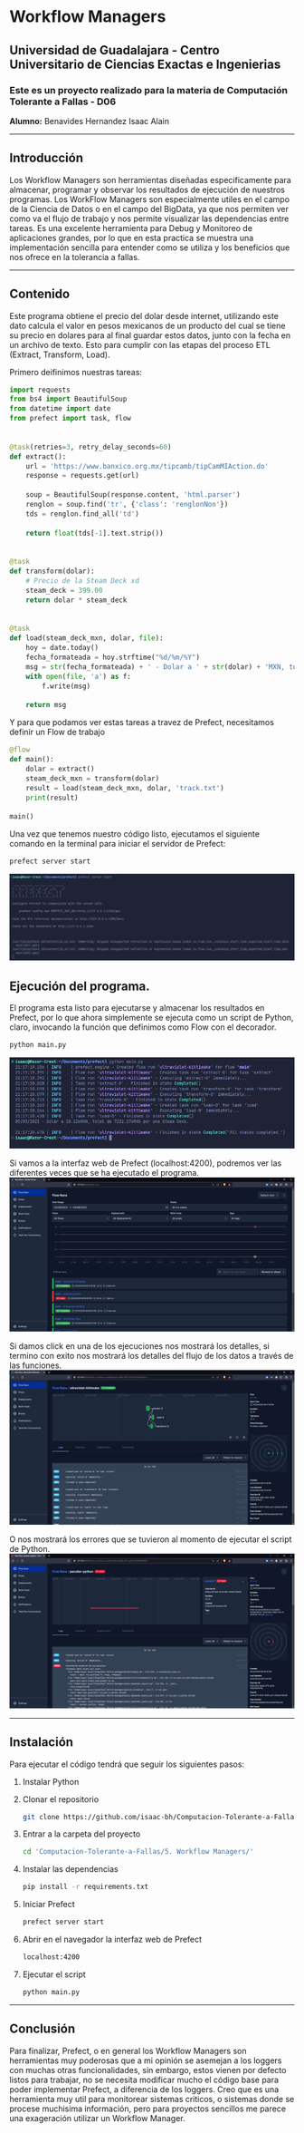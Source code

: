 # Workflow Managers
## **Universidad de Guadalajara** - Centro Universitario de Ciencias Exactas e Ingenierias

### Este es un proyecto realizado para la materia de Computación Tolerante a Fallas - D06

**Alumno:** Benavides Hernandez Isaac Alain

---
## Introducción
Los Workflow Managers son herramientas diseñadas especificamente para almacenar, programar y observar los resultados de ejecución de nuestros programas. Los WorkFlow Managers son especialmente utiles en el campo de la Ciencia de Datos o en el campo del BigData, ya que nos permiten ver como va el flujo de trabajo y nos permite visualizar las dependencias entre tareas. Es una excelente herramienta para Debug y Monitoreo de aplicaciones grandes, por lo que en esta practica se muestra una implementación sencilla para entender como se utiliza y los beneficios que nos ofrece en la tolerancia a fallas.

---
## Contenido

Este programa obtiene el precio del dolar desde internet, utilizando este dato calcula el valor en pesos mexicanos de un producto del cual se tiene su precio en dolares para al final guardar estos datos, junto con la fecha en un archivo de texto. Esto para cumplir con las etapas del proceso ETL (Extract, Transform, Load).

Primero deifinimos nuestras tareas:

~~~python
import requests
from bs4 import BeautifulSoup
from datetime import date
from prefect import task, flow


@task(retries=3, retry_delay_seconds=60)
def extract():
    url = 'https://www.banxico.org.mx/tipcamb/tipCamMIAction.do'
    response = requests.get(url)

    soup = BeautifulSoup(response.content, 'html.parser')
    renglon = soup.find('tr', {'class': 'renglonNon'})
    tds = renglon.find_all('td')

    return float(tds[-1].text.strip())


@task
def transform(dolar):
    # Precio de la Steam Deck xd
    steam_deck = 399.00
    return dolar * steam_deck


@task
def load(steam_deck_mxn, dolar, file):
    hoy = date.today()
    fecha_formateada = hoy.strftime("%d/%m/%Y")
    msg = str(fecha_formateada) + ' - Dolar a ' + str(dolar) + 'MXN, total de ' + str(steam_deck_mxn) + 'MXN por una Steam Deck.\n'
    with open(file, 'a') as f:
        f.write(msg)

    return msg
~~~

Y para que podamos ver estas tareas a travez de Prefect, necesitamos definir un Flow de trabajo

~~~python
@flow
def main():
    dolar = extract()
    steam_deck_mxn = transform(dolar)
    result = load(steam_deck_mxn, dolar, 'track.txt')
    print(result)

main()
~~~

Una vez que tenemos nuestro código listo, ejecutamos el siguiente comando en la terminal para iniciar el servidor de Prefect:
```bash
prefect server start
```
![Iniciando Prefect](./img/prefect%20terminal.png "Iniciando Prefect")


## Ejecución del programa.
El programa esta listo para ejecutarse y almacenar los resultados en Prefect, por lo que ahora simplemente se ejecuta como un script de Python, claro, invocando la función que definimos como Flow con el decorador.
```bash
python main.py
```
![Ejecutando el programa](./img/run%20terminal.png "Ejecutando el programa")

Si vamos a la interfaz web de Prefect (localhost:4200), podremos ver las diferentes veces que se ha ejecutado el programa.
![Ejecuciones del programa](./img/error.png "Ejecuciones del programa")

Si damos click en una de los ejecuciones nos mostrará los detalles, si termino con exito nos mostrará los detalles del flujo de los datos a través de las funciones.
![Proceso exitoso](./img/ejecucion.png "Proceso exitoso")

O nos mostrará los errores que se tuvieron al momento de ejecutar el script de Python.
![Proceso fallido](./img/error2.png "Proceso fallido")


---
## Instalación
Para ejecutar el código tendrá que seguir los siguientes pasos:
1. Instalar Python

2. Clonar el repositorio
    ~~~bash
    git clone https://github.com/isaac-bh/Computacion-Tolerante-a-Fallas
    ~~~

3. Entrar a la carpeta del proyecto
    ~~~bash
    cd 'Computacion-Tolerante-a-Fallas/5. Workflow Managers/'
    ~~~

4. Instalar las dependencias
    ~~~bash
    pip install -r requirements.txt
    ~~~

5. Iniciar Prefect
    ~~~bash
    prefect server start
    ~~~

6. Abrir en el navegador la interfaz web de Prefect
    ~~~bash
    localhost:4200
    ~~~

7. Ejecutar el script
    ~~~bash
    python main.py
    ~~~

--- 
## Conclusión
Para finalizar, Prefect, o en general los Workflow Managers son herramientas muy poderosas que a mi opinión se asemejan a los loggers con muchas otras funcionalidades, sin embargo, estos vienen por defecto listos para trabajar, no se necesita modificar mucho el código base para poder implementar Prefect, a diferencia de los loggers. Creo que es una herramienta muy util para monitorear sistemas criticos, o sistemas donde se procese muchisima información, pero para proyectos sencillos me parece una exageración utilizar un Workflow Manager.